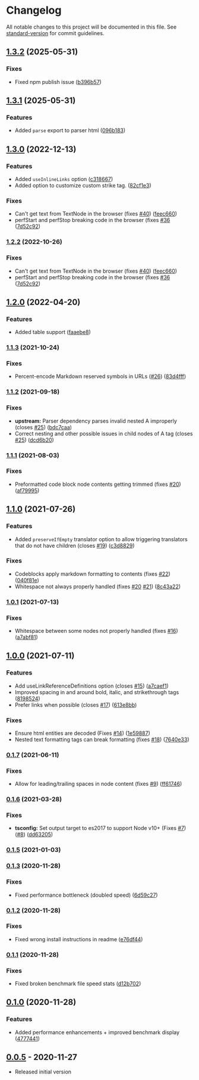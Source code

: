 # Changelog

All notable changes to this project will be documented in this file. See [standard-version](https://github.com/conventional-changelog/standard-version) for commit guidelines.

## [1.3.2](https://github.com/kingsword09/node-html-markdown/compare/v1.3.1...v1.3.2) (2025-05-31)

### Fixes

* Fixed npm publish issue ([b396b57](https://github.com/kingsword09/node-html-markdown/commit/b396b572b3a545769e5830bae395b56e5f9aeb57))

## [1.3.1](https://github.com/kingsword09/node-html-markdown/compare/v1.3.0...v1.3.1) (2025-05-31)


### Features

* Added `parse` export to parser html ([096b183](https://github.com/kingsword09/node-html-markdown/commit/096b183114d6c15715090f03a1f79d6c3607656f))


## [1.3.0](https://github.com/crosstype/node-html-markdown/compare/v1.2.0...v1.3.0) (2022-12-13)


### Features

* Added `useInlineLinks` option ([c318667](https://github.com/crosstype/node-html-markdown/commit/c318667334d979db3cf7bcd3600f9dd1618ba5b3))
* Added option to customize custom strike tag. ([82cf1e3](https://github.com/crosstype/node-html-markdown/commit/82cf1e3c33662254983f35bb2000c62fc3d5870c))


### Fixes

* Can't get text from TextNode in the browser (fixes [#40](https://github.com/crosstype/node-html-markdown/issues/40)) ([feec660](https://github.com/crosstype/node-html-markdown/commit/feec6609cc4ad5c00ce81835d60c3a00036f82e7))
* perfStart and perfStop breaking code in the browser (fixes [#36](https://github.com/crosstype/node-html-markdown/issues/36) ([7d52c92](https://github.com/crosstype/node-html-markdown/commit/7d52c928b718acae578692736cda1f17d4733ab1))

### [1.2.2](https://github.com/crosstype/node-html-markdown/compare/v1.2.0...v1.2.2) (2022-10-26)


### Fixes

* Can't get text from TextNode in the browser (fixes [#40](https://github.com/crosstype/node-html-markdown/issues/40)) ([feec660](https://github.com/crosstype/node-html-markdown/commit/feec6609cc4ad5c00ce81835d60c3a00036f82e7))
* perfStart and perfStop breaking code in the browser (fixes [#36](https://github.com/crosstype/node-html-markdown/issues/36) ([7d52c92](https://github.com/crosstype/node-html-markdown/commit/7d52c928b718acae578692736cda1f17d4733ab1))

## [1.2.0](https://github.com/crosstype/node-html-markdown/compare/v1.1.3...v1.2.0) (2022-04-20)


### Features

* Added table support ([faaebe8](https://github.com/crosstype/node-html-markdown/commit/faaebe8b8b85a6e4680a286f24ff963db097cc66))

### [1.1.3](https://github.com/crosstype/node-html-markdown/compare/v1.1.2...v1.1.3) (2021-10-24)


### Fixes

* Percent-encode Markdown reserved symbols in URLs ([#26](https://github.com/crosstype/node-html-markdown/issues/26)) ([83d4fff](https://github.com/crosstype/node-html-markdown/commit/83d4fff866eb027ebba052ab45996f679412c42b))

### [1.1.2](https://github.com/crosstype/node-html-markdown/compare/v1.1.1...v1.1.2) (2021-09-18)


### Fixes

* **upstream:** Parser dependency parses invalid nested A improperly (closes [#25](https://github.com/crosstype/node-html-markdown/issues/25)) ([bdc7caa](https://github.com/crosstype/node-html-markdown/commit/bdc7caaac615428c89729f30b23fa2a29d9a6c56))
* Correct nesting and other possible issues in child nodes of A tag (closes [#25](https://github.com/crosstype/node-html-markdown/issues/25)) ([dcd6b20](https://github.com/crosstype/node-html-markdown/commit/dcd6b209f630335c314d67e47fd2290218bd6e79))

### [1.1.1](https://github.com/crosstype/node-html-markdown/compare/v1.1.0...v1.1.1) (2021-08-03)


### Fixes

* Preformatted code block node contents getting trimmed (fixes [#20](https://github.com/crosstype/node-html-markdown/issues/20)) ([af79995](https://github.com/crosstype/node-html-markdown/commit/af799956d94d7a06c50df71746bcfac8f31e342e))

## [1.1.0](https://github.com/crosstype/node-html-markdown/compare/v1.0.1...v1.1.0) (2021-07-26)


### Features

* Added `preserveIfEmpty` translator option to allow triggering translators that do not have children (closes [#19](https://github.com/crosstype/node-html-markdown/issues/19)) ([c3d8829](https://github.com/crosstype/node-html-markdown/commit/c3d88296de6c51b016524406021718218d0c412b))


### Fixes

* Codeblocks apply markdown formatting to contents (fixes [#22](https://github.com/crosstype/node-html-markdown/issues/22)) ([040f81e](https://github.com/crosstype/node-html-markdown/commit/040f81edde8ec21e393a2b38273f9427751bfad2))
* Whitespace not always properly handled (fixes [#20](https://github.com/crosstype/node-html-markdown/issues/20) [#21](https://github.com/crosstype/node-html-markdown/issues/21)) ([8c43a22](https://github.com/crosstype/node-html-markdown/commit/8c43a22c3da5a5f5134fc52e08015b476cfbbb45))

### [1.0.1](https://github.com/crosstype/node-html-markdown/compare/v1.0.0...v1.0.1) (2021-07-13)


### Fixes

* Whitespace between some nodes not properly handled (fixes [#16](https://github.com/crosstype/node-html-markdown/issues/16)) ([a7abf81](https://github.com/crosstype/node-html-markdown/commit/a7abf81add691e199587ca85600fb0f4c6876a01))

## [1.0.0](https://github.com/crosstype/node-html-markdown/compare/v0.1.7...v1.0.0) (2021-07-11)


### Features

* Add useLinkReferenceDefinitions option (closes [#15](https://github.com/crosstype/node-html-markdown/issues/15)) ([a7caef1](https://github.com/crosstype/node-html-markdown/commit/a7caef106a37a5de618e7072ed4e329a1c4c4f95))
* Improved spacing in and around bold, italic, and strikethrough tags ([8198524](https://github.com/crosstype/node-html-markdown/commit/8198524680ec3e6e5d8578b18fe58067158774bb))
* Prefer <inline> links when possible (closes [#17](https://github.com/crosstype/node-html-markdown/issues/17)) ([613e8bb](https://github.com/crosstype/node-html-markdown/commit/613e8bb5d39ca84efcce13c33c1fda8206a9d924))


### Fixes

* Ensure html entities are decoded (Fixes [#14](https://github.com/crosstype/node-html-markdown/issues/14)) ([1e59887](https://github.com/crosstype/node-html-markdown/commit/1e59887ea9baea37d72d977943cfda936e925924))
* Nested text formatting tags can break formatting (fixes [#18](https://github.com/crosstype/node-html-markdown/issues/18)) ([7640e33](https://github.com/crosstype/node-html-markdown/commit/7640e334936e6cd678cc1ea960b77135832afd55))

### [0.1.7](https://github.com/crosstype/node-html-markdown/compare/v0.1.6...v0.1.7) (2021-06-11)


### Fixes

* Allow for leading/trailing spaces in node content (fixes [#9](https://github.com/crosstype/node-html-markdown/issues/9)) ([ff61746](https://github.com/crosstype/node-html-markdown/commit/ff617463d9a0c18f5c58f31feda0c06a69a34d27))

### [0.1.6](https://github.com/crosstype/node-html-markdown/compare/v0.1.5...v0.1.6) (2021-03-28)


### Fixes

* **tsconfig:** Set output target to es2017 to support Node v10+ (Fixes [#7](https://github.com/crosstype/node-html-markdown/issues/7)) ([#8](https://github.com/crosstype/node-html-markdown/issues/8)) ([dd63205](https://github.com/crosstype/node-html-markdown/commit/dd63205a5019ab84ac5010cf0e2f06cbc5ffabb2))

### [0.1.5](https://github.com/crosstype/node-html-markdown/compare/v0.1.4...v0.1.5) (2021-01-03)

### [0.1.3](https://github.com/crosstype/node-html-markdown/compare/v0.1.2...v0.1.3) (2020-11-28)


### Fixes

* Fixed performance bottleneck (doubled speed) ([6d59c27](https://github.com/crosstype/node-html-markdown/commit/6d59c275f5f812d998ad36c09aeafa84191ed0a9))

### [0.1.2](https://github.com/crosstype/node-html-markdown/compare/v0.1.1...v0.1.2) (2020-11-28)


### Fixes

* Fixed wrong install instructions in readme ([e76df44](https://github.com/crosstype/node-html-markdown/commit/e76df44d3244888238a8962b5559e3a19a53675b))

### [0.1.1](https://github.com/crosstype/node-html-markdown/compare/v0.0.3...v0.1.1) (2020-11-28)


### Fixes

* Fixed broken benchmark file speed stats ([d12b702](https://github.com/crosstype/node-html-markdown/commit/d12b702274a2872d38d2b53269929002fc3924b7))


## [0.1.0](https://github.com/crosstype/node-html-markdown/compare/v0.0.3...v0.1.0) (2020-11-28)


### Features

* Added performance enhancements + improved benchmark display ([4777441](https://github.com/crosstype/node-html-markdown/commit/477744167d4e1ffce8c7bcbfbc34b5cd88aabf74))


## [0.0.5](https://github.com/crosstype/node-html-markdown/v0.0.0...v0.0.5) - 2020-11-27

- Released initial version
